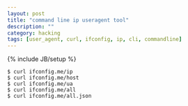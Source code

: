 ```yaml
---
layout: post
title: "command line ip useragent tool"
description: ""
category: hacking
tags: [user_agent, curl, ifconfig, ip, cli, commandline]
---
```

{% include JB/setup %}

    $ curl ifconfig.me/ip
    $ curl ifconfig.me/host
    $ curl ifconfig.me/ua
    $ curl ifconfig.me/all
    $ curl ifconfig.me/all.json
